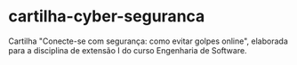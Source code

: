 # cartilha-cyber-seguranca
Cartilha "Conecte-se com segurança: como evitar golpes online", elaborada para a disciplina de extensão I do curso Engenharia de Software.
